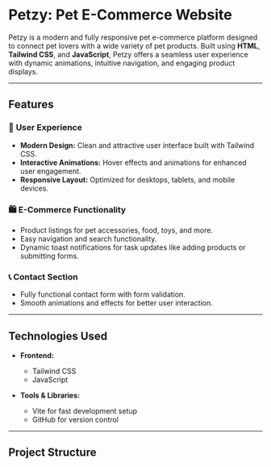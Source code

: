 # **Petzy: Pet E-Commerce Website**

Petzy is a modern and fully responsive pet e-commerce platform designed to connect pet lovers with a wide variety of pet products. Built using **HTML**, **Tailwind CSS**, and **JavaScript**, Petzy offers a seamless user experience with dynamic animations, intuitive navigation, and engaging product displays.

---

## **Features**

### 🌟 **User Experience**
- **Modern Design:** Clean and attractive user interface built with Tailwind CSS.
- **Interactive Animations:** Hover effects and animations for enhanced user engagement.
- **Responsive Layout:** Optimized for desktops, tablets, and mobile devices.

### 🛍️ **E-Commerce Functionality**
- Product listings for pet accessories, food, toys, and more.
- Easy navigation and search functionality.
- Dynamic toast notifications for task updates like adding products or submitting forms.

### 📞 **Contact Section**
- Fully functional contact form with form validation.
- Smooth animations and effects for better user interaction.

---

## **Technologies Used**

- **Frontend:**  
  - Tailwind CSS  
  - JavaScript  

- **Tools & Libraries:**  
  - Vite for fast development setup  
  - GitHub for version control  

---

## **Project Structure**

